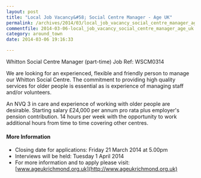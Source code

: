 ```yaml
---
layout: post
title: "Local Job Vacancy&#58; Social Centre Manager - Age UK"
permalink: /archives/2014/03/local_job_vacancy_social_centre_manager_age_uk.html
commentfile: 2014-03-06-local_job_vacancy_social_centre_manager_age_uk
category: around_town
date: 2014-03-06 19:16:33

---
```


Whitton Social Centre Manager (part-time) Job Ref: WSCM0314

We are looking for an experienced, flexible and friendly person to manage our Whitton Social Centre. The commitment to providing high quality services for older people is essential as is experience of managing staff and/or volunteers.

An NVQ 3 in care and experience of working with older people are desirable. Starting salary £24,000 per annum pro rata plus employer's pension contribution. 14 hours per week with the opportunity to work additional hours from time to time covering other centres.

#### More Information

-   Closing date for applications: Friday 21 March 2014 at 5.00pm
-   Interviews will be held: Tuesday 1 April 2014
-   For more information and to apply please visit: [www.ageukrichmond.org.uk](http://www.ageukrichmond.org.uk)
